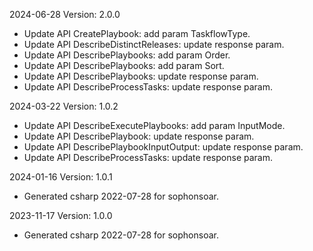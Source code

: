2024-06-28 Version: 2.0.0
- Update API CreatePlaybook: add param TaskflowType.
- Update API DescribeDistinctReleases: update response param.
- Update API DescribePlaybooks: add param Order.
- Update API DescribePlaybooks: add param Sort.
- Update API DescribePlaybooks: update response param.
- Update API DescribeProcessTasks: update response param.


2024-03-22 Version: 1.0.2
- Update API DescribeExecutePlaybooks: add param InputMode.
- Update API DescribePlaybook: update response param.
- Update API DescribePlaybookInputOutput: update response param.
- Update API DescribeProcessTasks: update response param.


2024-01-16 Version: 1.0.1
- Generated csharp 2022-07-28 for sophonsoar.

2023-11-17 Version: 1.0.0
- Generated csharp 2022-07-28 for sophonsoar.

